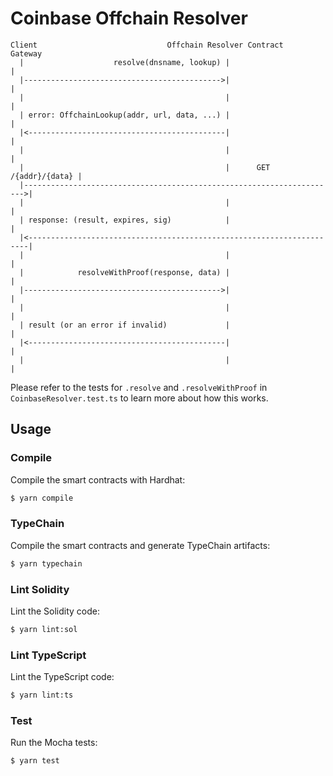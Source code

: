 # Coinbase Offchain Resolver

```
Client                             Offchain Resolver Contract          Gateway
  |                    resolve(dnsname, lookup) |                         |
  |-------------------------------------------->|                         |
  |                                             |                         |
  | error: OffchainLookup(addr, url, data, ...) |                         |
  |<--------------------------------------------|                         |
  |                                             |                         |
  |                                             |      GET /{addr}/{data} |
  |---------------------------------------------------------------------->|
  |                                             |                         |
  | response: (result, expires, sig)            |                         |
  |<----------------------------------------------------------------------|
  |                                             |                         |
  |            resolveWithProof(response, data) |                         |
  |-------------------------------------------->|                         |
  |                                             |                         |
  | result (or an error if invalid)             |                         |
  |<--------------------------------------------|                         |
  |                                             |                         |
```

Please refer to the tests for `.resolve` and `.resolveWithProof` in
`CoinbaseResolver.test.ts` to learn more about how this works.

## Usage

### Compile

Compile the smart contracts with Hardhat:

```sh
$ yarn compile
```

### TypeChain

Compile the smart contracts and generate TypeChain artifacts:

```sh
$ yarn typechain
```

### Lint Solidity

Lint the Solidity code:

```sh
$ yarn lint:sol
```

### Lint TypeScript

Lint the TypeScript code:

```sh
$ yarn lint:ts
```

### Test

Run the Mocha tests:

```sh
$ yarn test
```

